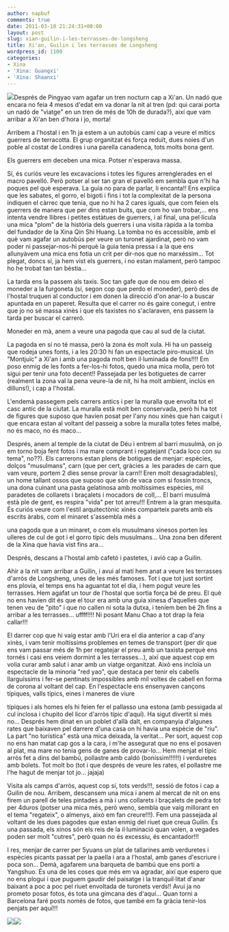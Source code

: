 ```yaml
---
author: napbuf
comments: true
date: 2011-03-10 21:24:31+00:00
layout: post
slug: xian-guilin-i-les-terrasses-de-longsheng
title: Xi'an, Guilin i les terrasses de Longsheng
wordpress_id: 1100
categories:
- Xina
- 'Xina: Guangxi'
- 'Xina: Shaanxi'
---
```


[![](http://napbuf.files.wordpress.com/2011/03/img_1776-1024x768.jpg?w=300)](http://napbuf.files.wordpress.com/2011/03/img_1776-1024x768.jpg)Després de Pingyao vam agafar un tren nocturn cap a Xi'an. Un nadó que encara no feia 4 mesos d'edat em va donar la nit al tren (pd: qui carai porta un nadó de "viatge" en un tren de més de 10h de durada?), així que vam arribar a Xi'an ben d'hora i jo, morta!

Arribem a l'hostal i en 1h ja estem a un autobús camí cap a veure el mítics guerrers de terracotta. El grup organitzat és força reduït, dues noies d'un poble al costat de Londres i una parella canadenca, tots molts bona gent.

Els guerrers em deceben una mica. Potser n'esperava massa.

Sí, és curiós veure les excavacions i totes les figures arrenglerades en el macro pavelló. Però potser al ser tan gran el pavelló em sembla que n'hi ha poques pel què esperava. La guia no para de parlar, li encanta!! Ens explica que les sabates, el gorro, el bigoti i fins i tot la complexitat de la persona indiquen el càrrec que tenia, que no hi ha 2 cares iguals, que com feien els guerrers de manera que per dins estan buits, que com ho van trobar,... ens intenta vendre llibres i petites estàtues de guerrers, i al final, una pel·lícula una mica "plom" de la història dels guerrers i una visita ràpida a la tomba del fundador de la Xina Qin Shi Huang. La tomba no és accessible, amb el què vam agafar un autobús per veure un turonet ajardinat, però no vam poder ni passejar-nos-hi perquè la guia tenia pressa i a la que ens allunyàvem una mica ens fotia un crit per dir-nos que no marxéssim... Tot plegat, doncs sí, ja hem vist els guerrers, i no estan malament, però tampoc ho he trobat tan tan bèstia...

La tarda ens la passem als taxis. Soc tan gafe que de nou em deixo el moneder a la furgoneta (sí, segon cop que perdo el moneder), però des de l'hostal truquen al conductor i em donen la direcció d'on anar-lo a buscar apuntada en un paperet. Resulta que el carrer no és gaire conegut, i entre que jo no sé massa xinès i que els taxistes no s'aclaraven, ens passem la tarda per buscar el carreró.

Moneder en mà, anem a veure una pagoda que cau al sud de la ciutat.

La pagoda en sí no té massa, però la zona és molt xula. Hi ha un passeig que rodeja unes fonts, i a les 20:30 hi fan un espectacle piro-musical. Un "Montjuïc" a Xi'an i amb una pagoda molt ben il·luminada de fons!!!! Em poso enmig de les fonts a fer-los-hi fotos, quedo una mica molla, però tot sigui per tenir una foto decent!! Passejada per les botiguetes de carrer (realment la zona val la pena veure-la de nit, hi ha molt ambient, inclús en dilluns!), i cap a l'hostal.

L'endemà passegem pels carrers antics i per la muralla que envolta tot el casc antic de la ciutat. La muralla està molt ben conservada, però hi ha tot de figures que suposo que havien posat per l'any nou xinès que han caigut i que encara estan al voltant del passeig a sobre la muralla totes fetes malbé, no és maco, no és maco...

Després, anem al temple de la ciutat de Déu i entrem al barri musulmà, on jo em torno boja fent fotos i ma mare comprant i regatejant ("cada loco con su tema", no??). Els carrerons estan plens de botigues de menjar: espècies, dolços "musulmans", carn (que per cert, gràcies a  les parades de carn que vam veure, portem 2 dies sense provar la carn!! Eren molt desagradables), un home tallant ossos que suposo que són de vaca com si fossin troncs, una dona cuinant una pasta gelatinosa amb moltíssimes espècies, mil paradetes de collarets i braçalets i mocadors de coll,... El barri musulmà està ple de gent, es respira "vida" per tot arreu!!! Entrem a la gran mesquita. És curiós veure com l'estil arquitectònic xinès comparteix parets amb els escrits àrabs, com el minaret s'assembla més a

una pagoda que a un minaret, o com els musulmans xinesos porten les ulleres de cul de got i el gorro típic dels musulmans... Una zona ben diferent de la Xina que havia vist fins ara...

Després, descans a l'hostal amb cafetó i pastetes, i avió cap a Guilin.

Ahir a la nit vam arribar a Guilin, i avui al matí hem anat a veure les terrasses d'arròs de Longsheng, unes de les més famoses. Tot i que tot just sortint ens plovia, el temps ens ha aguantat tot el dia, i hem pogut veure les terrasses. Hem agafat un tour de l'hostal que sortia força bé de preu. El què no ens havien dit és que el tour era amb una guia xinesa d'aquelles que tenen veu de "pito" i que no callen ni sota la dutxa, i teníem ben bé 2h fins a arribar a les terrasses... uffff!!!! Ni posant Manu Chao a tot drap la feia callar!!!

El darrer cop que hi vaig estar amb l'Uri era el dia anterior a cap d'any xinès, i vam tenir moltíssims problemes en temes de transport (per dir que ens vam passar més de 1h per regatejar el preu amb un taxista perquè ens tornés i casi ens veiem dormint a les terrasses...), així que aquest cop em volia curar amb salut i anar amb un viatge organitzat. Això ens incloïa un espectacle de la minoria "red yao", que destaca per tenir els cabells llarguíssims i fer-se pentinats impossibles amb mil voltes de cabell en forma de corona al voltant del cap. En l'espectacle ens ensenyaven cançons típiques, valls típics, eines i maneres de viure

típiques i als homes els hi feien fer el pallasso una estona (amb pessigada al cul inclosa i chupito del licor d'arròs típic d'aquí). Ha sigut divertit si més no... Després hem dinat en un poblet d'allà dalt, en companyia d'algunes rates que baixaven pel darrere d'una casa on hi havia una espècie de "riu". La part "no turística" està una mica deixada, la veritat... Per sort, aquest cop no ens han matat cap gos a la cara, i m'he assegurat que no ens el posaven al plat, ma mare no tenia gens de ganes de provar-lo... Hem menjat el típic arròs fet a dins del bambú, pollastre amb caldó (boníssim!!!!!!) i verduretes amb bolets. Tot molt bo (tot i que després de veure les rates, el pollastre me l'he hagut de menjar tot jo... jajaja)

Visita als camps d'arròs, aquest cop sí, tots verds!!!, sessió de fotos i cap a Guilin de nou. Arribem, descansem una mica i anem al mercat de nit on ens firem un parell de teles pintades a mà i uns collarets i braçalets de pedra tot per 4duros (potser una mica més, però weno, sembla que vaig millorant en el tema "regateix", o almenys, això em fan creure!!!). Fem una passejada al voltant de les dues pagodes que estan enmig del riuet que creua Guilin. És una passada, els xinos són els reis de la il·luminació quan volen, a vegades poden ser molt "cutres", però quan no és excessiu, és encantador!!!

I res, menjar de carrer per 5yuans un plat de tallarines amb verduretes i espècies picants passat per la paella i ara a l'hostal, amb ganes d'escriure i poca son... Demà, agafarem una barqueta de bambú que ens porti a Yangshuo. És una de les coses que més em va agradar, així que espero que no ens plogui i que puguem gaudir del paisatge i la tranquil·litat d'anar baixant a poc a poc pel riuet envoltada de turonets verds!! Avui ja no prometo posar fotos, és tota una gimcana des d'aquí... Quan torni a Barcelona faré posts només de fotos, que també em fa gràcia tenir-los penjats per aquí!!!

![](http://napbuf.files.wordpress.com/2011/03/img_1911-1024x768.jpg)![](http://napbuf.files.wordpress.com/2011/03/img_1877-1024x768.jpg)
